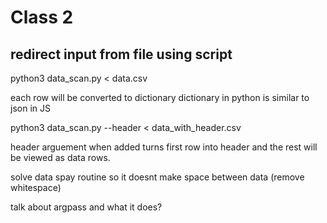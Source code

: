 # Class 2

## redirect input from file using script
python3 data_scan.py < data.csv

each row will be converted to dictionary
dictionary in python is similar to json in JS

python3 data_scan.py --header < data_with_header.csv

header arguement when added turns first row into header and the rest will be viewed as data rows.

solve data spay routine so it doesnt make space between data (remove whitespace)

talk about argpass and what it does? 
